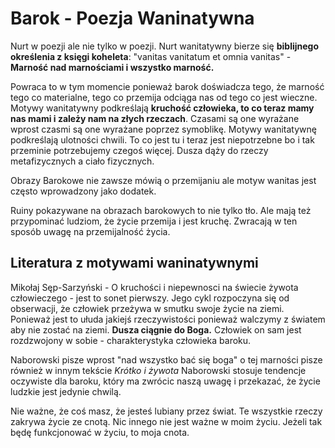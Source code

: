 # Barok - Poezja Waninatywna

Nurt w poezji ale nie tylko w poezji. Nurt wanitatywny bierze się **biblijnego określenia z księgi koheleta**: "vanitas vanitatum et omnia vanitas" - **Marność nad marnościami i wszystko marność.**

Powraca to w tym momencie ponieważ barok doświadcza tego, że marność tego co materialne, tego co przemija odciąga nas od tego co jest wieczne. Motywy wanitatywny podkreślają **kruchość człowieka, to co teraz mamy nas mami i zależy nam na złych rzeczach**. Czasami są one wyrażane wprost czasmi są one wyrażane poprzez symoblikę. Motywy wanitatywnę podkreślają ulotności chwili. To co jest tu i teraz jest niepotrzebne bo i tak przeminie potrzebujemy czegoś więcej. Dusza dąży do rzeczy metafizycznych a ciało fizycznych.

Obrazy Barokowe nie zawsze mówią o przemijaniu ale motyw wanitas jest często wprowadzony jako dodatek.

Ruiny pokazywane na obrazach barokowych to nie tylko tło. Ale mają też przypominać ludziom, że życie przemija i jest kruchę. Zwracają w ten sposób uwagę na przemijalność życia.

## Literatura z motywami waninatywnymi

Mikołaj Sęp-Sarzyński - O kruchości i niepewnosci na świecie żywota człowieczego - jest to sonet pierwszy. Jego cykl rozpoczyna się od obserwacji, że człowiek przeżywa w smutku swoje życie na ziemi. Ponieważ jest to ułuda jakiejś rzeczywistości ponieważ walczymy z światem aby nie zostać na ziemi. **Dusza ciągnie do Boga.** Człowiek on sam jest rozdzwojony w sobie - charakterystyka człowieka baroku.

Naborowski pisze wprost "nad wszystko bać się boga" o tej marności pisze również w innym tekście *Krótko i żywota* Naborowski stosuje tendencje oczywiste dla baroku, który ma zwrócic naszą uwagę i przekazać, że życie ludzkie jest jedynie chwilą.

Nie ważne, że coś masz, że jesteś lubiany przez świat. Te wszystkie rzeczy zakrywa życie ze cnotą. Nic innego nie jest ważne w moim życiu. Jeżeli tak będę funkcjonować w życiu, to moja cnota.
